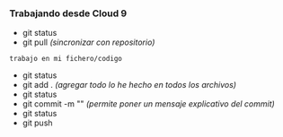 ### Trabajando desde Cloud 9

- git status
- git pull _(sincronizar con repositorio)_

```
trabajo en mi fichero/codigo
```

- git status
- git add . _(agregar todo lo he hecho en todos los archivos)_
- git status
- git commit -m "" _(permite poner un mensaje explicativo del commit)_
- git status
- git push
